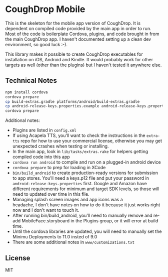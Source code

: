 # CoughDrop Mobile

This is the skeleton for the mobile app version of CoughDrop. It is dependent on compiled
code provided by the main app in order to run. Most of the code is boilerplate 
Cordova, plugins, and code brought in from the main CoughDrop app. I haven't documented
setting up a clean dev environment, so good luck :-).

This library makes it possible to create CoughDrop executables for installation on 
iOS, Android and Kindle. It would probably work for other targets as well (other than
the plugins) but I haven't tested it anywhere else.

## Technical Notes

```bash
npm install cordova
cordova prepare
cp build-extras.gradle platforms/android/build-extras.gradle
cp android-release-keys.properties.example android-release-keys.properties
cordova prepare
```

Additional notes:

- Plugins are listed in `config.xml`
- If using Acapela TTS, you'll want to check the instructions in the `extra-tts` repo
  for how to use your commercial license, otherwise you may get unexpected crashes
  when testing or installing.
- In the main app, look in `lib/tasks/extras.rake` for helpers getting compiled code into this app
- `cordova run android` to compile and run on a plugged-in android device
- `cordova prepare` to prep for loading in XCode
- `bin/build_android` to create production-ready versions for submission to app stores. You'll need
  a keys.p12 file and put your password in `android-release-keys.properties` first. Google and 
  Amazon have different requirements for minimum and
  target SDK levels, so those will need to updated
  over time in this file.
- Managing splash screen images and app icons was a     
  headache, I don't have notes on how
  to do it because it just works right now and I don't want to touch it.
- After running bin/build_android, you'll need to manually
  remove and re-add MobileFace.storyboard in the Plugins
  group, or it will error at build time.
- Until the cordova libraries are updated, you will
  need to manually set the Minimu Deployments to 
  11.0 insted of 9.0
- There are some additional notes in `www/customizations.txt`


## License
MIT
